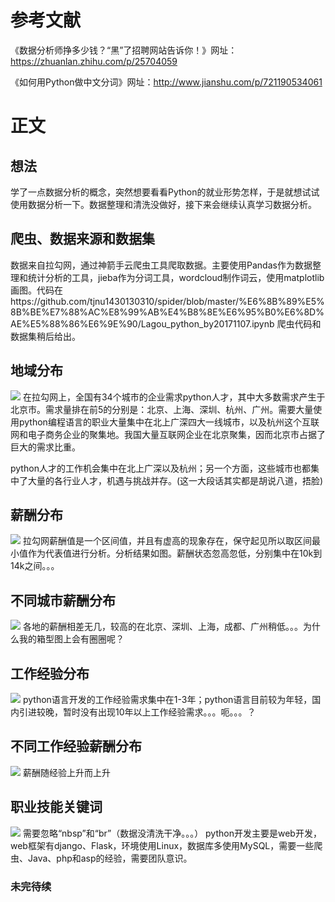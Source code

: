 # 参考文献
《数据分析师挣多少钱？“黑”了招聘网站告诉你！》网址：https://zhuanlan.zhihu.com/p/25704059

《如何用Python做中文分词》网址：http://www.jianshu.com/p/721190534061

# 正文

## 想法
学了一点数据分析的概念，突然想要看看Python的就业形势怎样，于是就想试试使用数据分析一下。数据整理和清洗没做好，接下来会继续认真学习数据分析。

## 爬虫、数据来源和数据集
数据来自拉勾网，通过神箭手云爬虫工具爬取数据。主要使用Pandas作为数据整理和统计分析的工具，jieba作为分词工具，wordcloud制作词云，使用matplotlib画图。代码在https://github.com/tjnu1430130310/spider/blob/master/%E6%8B%89%E5%8B%BE%E7%88%AC%E8%99%AB%E4%B8%8E%E6%95%B0%E6%8D%AE%E5%88%86%E6%9E%90/Lagou_python_by20171107.ipynb
爬虫代码和数据集稍后给出。

## 地域分布
![](https://github.com/tjnu1430130310/spider/blob/master/拉勾爬虫与数据分析/img/city_count.png)
在拉勾网上，全国有34个城市的企业需求python人才，其中大多数需求产生于北京市。需求量排在前5的分别是：北京、上海、深圳、杭州、广州。需要大量使用python编程语言的职业大量集中在北上广深四大一线城市，以及杭州这个互联网和电子商务企业的聚集地。我国大量互联网企业在北京聚集，因而北京市占据了巨大的需求比重。

python人才的工作机会集中在北上广深以及杭州；另一个方面，这些城市也都集中了大量的各行业人才，机遇与挑战并存。(这一大段话其实都是胡说八道，捂脸)

## 薪酬分布
![](https://github.com/tjnu1430130310/spider/blob/master/%E6%8B%89%E5%8B%BE%E7%88%AC%E8%99%AB%E4%B8%8E%E6%95%B0%E6%8D%AE%E5%88%86%E6%9E%90/img/min_salary.png)
拉勾网薪酬值是一个区间值，并且有虚高的现象存在，保守起见所以取区间最小值作为代表值进行分析。分析结果如图。薪酬状态忽高忽低，分别集中在10k到14k之间。。。

## 不同城市薪酬分布
![](https://github.com/tjnu1430130310/spider/blob/master/%E6%8B%89%E5%8B%BE%E7%88%AC%E8%99%AB%E4%B8%8E%E6%95%B0%E6%8D%AE%E5%88%86%E6%9E%90/img/data_by7city_min_salary.png)
各地的薪酬相差无几，较高的在北京、深圳、上海，成都、广州稍低。。。为什么我的箱型图上会有圈圈呢？

## 工作经验分布
![](https://github.com/tjnu1430130310/spider/blob/master/%E6%8B%89%E5%8B%BE%E7%88%AC%E8%99%AB%E4%B8%8E%E6%95%B0%E6%8D%AE%E5%88%86%E6%9E%90/img/JingYan.png)
python语言开发的工作经验需求集中在1-3年；python语言目前较为年轻，国内引进较晚，暂时没有出现10年以上工作经验需求。。。呃。。。？

## 不同工作经验薪酬分布
![](https://github.com/tjnu1430130310/spider/blob/master/%E6%8B%89%E5%8B%BE%E7%88%AC%E8%99%AB%E4%B8%8E%E6%95%B0%E6%8D%AE%E5%88%86%E6%9E%90/img/salary_by_JingYan.png)
薪酬随经验上升而上升

## 职业技能关键词
![](https://github.com/tjnu1430130310/spider/blob/master/%E6%8B%89%E5%8B%BE%E7%88%AC%E8%99%AB%E4%B8%8E%E6%95%B0%E6%8D%AE%E5%88%86%E6%9E%90/img/wordcloud_by_pyplot.png)
需要忽略“nbsp”和“br”（数据没清洗干净。。。）
python开发主要是web开发，web框架有django、Flask，环境使用Linux，数据库多使用MySQL，需要一些爬虫、Java、php和asp的经验，需要团队意识。

### 未完待续
